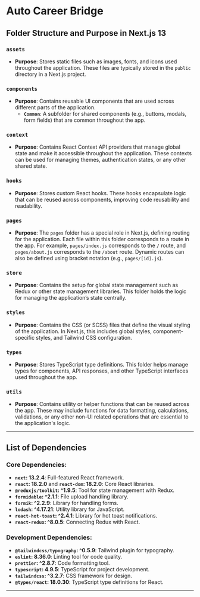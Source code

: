 # Auto Career Bridge

## Folder Structure and Purpose in Next.js 13

### `assets`
- **Purpose**: Stores static files such as images, fonts, and icons used throughout the application. These files are typically stored in the `public` directory in a Next.js project.

### `components`
- **Purpose**: Contains reusable UI components that are used across different parts of the application.
    - **`Common`**: A subfolder for shared components (e.g., buttons, modals, form fields) that are common throughout the app.

### `context`
- **Purpose**: Contains React Context API providers that manage global state and make it accessible throughout the application. These contexts can be used for managing themes, authentication states, or any other shared state.

### `hooks`
- **Purpose**: Stores custom React hooks. These hooks encapsulate logic that can be reused across components, improving code reusability and readability.

### `pages`
- **Purpose**: The `pages` folder has a special role in Next.js, defining routing for the application. Each file within this folder corresponds to a route in the app. For example, `pages/index.js` corresponds to the `/` route, and `pages/about.js` corresponds to the `/about` route. Dynamic routes can also be defined using bracket notation (e.g., `pages/[id].js`).

### `store`
- **Purpose**: Contains the setup for global state management such as Redux or other state management libraries. This folder holds the logic for managing the application’s state centrally.

### `styles`
- **Purpose**: Contains the CSS (or SCSS) files that define the visual styling of the application. In Next.js, this includes global styles, component-specific styles, and Tailwind CSS configuration.

### `types`
- **Purpose**: Stores TypeScript type definitions. This folder helps manage types for components, API responses, and other TypeScript interfaces used throughout the app.

### `utils`
- **Purpose**: Contains utility or helper functions that can be reused across the app. These may include functions for data formatting, calculations, validations, or any other non-UI related operations that are essential to the application's logic.

---

## List of Dependencies

### Core Dependencies:
- **`next`: 13.2.4**: Full-featured React framework.
- **`react`: 18.2.0** and **`react-dom`: 18.2.0**: Core React libraries.
- **`@reduxjs/toolkit`: ^1.9.5**: Tool for state management with Redux.
- **`formidable`: ^2.1.1**: File upload handling library.
- **`formik`: ^2.2.9**: Library for handling forms.
- **`lodash`: ^4.17.21**: Utility library for JavaScript.
- **`react-hot-toast`: ^2.4.1**: Library for hot toast notifications.
- **`react-redux`: ^8.0.5**: Connecting Redux with React.

### Development Dependencies:
- **`@tailwindcss/typography`: ^0.5.9**: Tailwind plugin for typography.
- **`eslint`: 8.36.0**: Linting tool for code quality.
- **`prettier`: ^2.8.7**: Code formatting tool.
- **`typescript`: 4.9.5**: TypeScript for project development.
- **`tailwindcss`: ^3.2.7**: CSS framework for design.
- **`@types/react`: 18.0.30**: TypeScript type definitions for React.

---